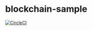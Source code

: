 # blockchain-sample
[![CircleCI](https://circleci.com/gh/anfimovoleh/blockchain-sample.svg?style=svg)](https://circleci.com/gh/anfimovoleh/blockchain-sample)
